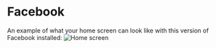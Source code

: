 # Facebook

An example of what your home screen can look like with this version of Facebook installed:
![Home screen](/master/screen-grab.JPG)